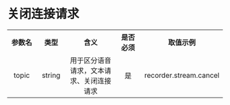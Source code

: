 # 关闭连接请求

<table style="text-align:center;">
<tr><th width="15%">参数名</th><th width="15%">类型</th><th width="30%">含义</th><th width="15%">是否必须</th><th>取值示例</th></tr>
<tr><td>topic</td><td>string</td><td>用于区分语音请求，文本请求、关闭连接请求</td><td>是</td><td>recorder.stream.cancel</td></tr>
</table>